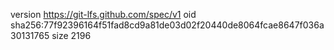 version https://git-lfs.github.com/spec/v1
oid sha256:77f92396164f51fad8cd9a81de03d02f20440de8064fcae8647f036a30131765
size 2196
